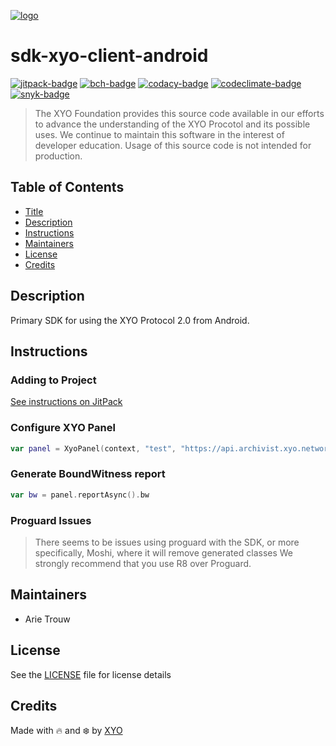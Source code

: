[![logo][]](https://xyo.network)

# sdk-xyo-client-android

[![jitpack-badge][]][jitpack-link]
[![bch-badge][]][bch-link]
[![codacy-badge][]][codacy-link]
[![codeclimate-badge][]][codeclimate-link]
[![snyk-badge][]][snyk-link]

> The XYO Foundation provides this source code available in our efforts to advance the understanding of the XYO Procotol and its possible uses. We continue to maintain this software in the interest of developer education. Usage of this source code is not intended for production.

## Table of Contents

-   [Title](#sdk-xyo-client-android)
-   [Description](#description)
-   [Instructions](#instructions)
-   [Maintainers](#maintainers)
-   [License](#license)
-   [Credits](#credits)

## Description

Primary SDK for using the XYO Protocol 2.0 from Android.

## Instructions

### Adding to Project
[See instructions on JitPack](https://jitpack.io/#xyoraclenetwork/sdk-xyo-client-android)

### Configure XYO Panel
```kotlin
var panel = XyoPanel(context, "test", "https://api.archivist.xyo.network", listOf(XyoSystemInfoWitness()))
```

### Generate BoundWitness report
```kotlin
var bw = panel.reportAsync().bw
```

### Proguard Issues

> There seems to be issues using proguard with the SDK, or more specifically, Moshi, where it will remove generated classes
> We strongly recommend that you use R8 over Proguard.

## Maintainers

-   Arie Trouw

## License

See the [LICENSE](LICENSE) file for license details

## Credits

Made with 🔥 and ❄️ by [XYO](https://xyo.network)

[logo]: https://cdn.xy.company/img/brand/XYO_full_colored.png

[jitpack-badge]: https://jitpack.io/v/xyoraclenetwork/sdk-xyo-client-android.svg
[jitpack-link]: https://jitpack.io/#xyoraclenetwork/sdk-xyo-client-android

[bch-badge]: https://bettercodehub.com/edge/badge/XYOracleNetwork/sdk-xyo-client-android?branch=main
[bch-link]: https://bettercodehub.com/results/XYOracleNetwork/sdk-xyo-client-android

[codacy-badge]: https://app.codacy.com/project/badge/Grade/e5647b5338044a958e18c0fe91b4ed4f
[codacy-link]: https://www.codacy.com/gh/XYOracleNetwork/sdk-xyo-client-swift/dashboard?utm_source=github.com&utm_medium=referral&utm_content=XYOracleNetwork/sdk-xyo-client-android&utm_campaign=Badge_Grade

[codeclimate-badge]: https://api.codeclimate.com/v1/badges/127abaccfe85048dcf38/maintainability
[codeclimate-link]: https://codeclimate.com/github/XYOracleNetwork/sdk-xyo-client-android/maintainability

[snyk-badge]: https://snyk.io/test/github/XYOracleNetwork/sdk-xyo-client-android/badge.svg
[snyk-link]: https://snyk.io/test/github/XYOracleNetwork/sdk-xyo-client-android
